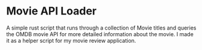 # Movie API Loader
A simple rust script that runs through a collection of Movie titles and queries the OMDB movie API for more detailed information about the movie. I made it as a helper script for my movie review application.
